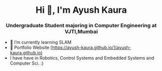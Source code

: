 <h1 align="center">Hi 👋, I'm Ayush Kaura</h1>
<h3 align="center">Undergraduate Student majoring in Computer Engineering at VJTI,Mumbai</h3>

- 🔭 I’m currently learning SLAM
- 📝 Portfolio Website [https://ayush-kaura.github.io/](ayush-kaura.github.io)
- I have have in Robotics, Control Systems and Embedded Systems and Computer Sci. :)
